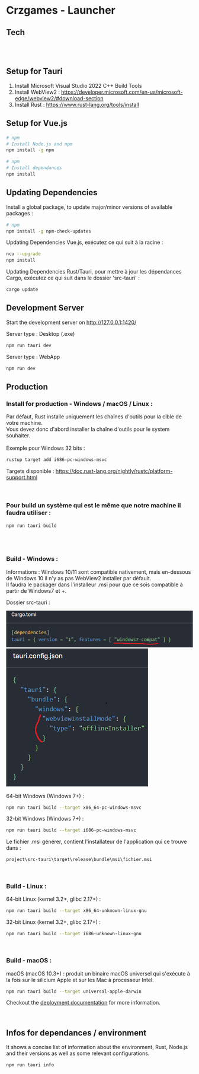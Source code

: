 # Crzgames - Launcher

## Tech

<a href="https://www.postgresql.org/docs/" style="margin-left: 25px;">
  <img src="https://ordina-jworks.github.io/img/vue-with-typescript/vue-plus-typescript.png" alt="" width="220" height="auto" style="margin-left: -20px" />
</a> <br />

<a href="https://www.postgresql.org/docs/" style="margin-left: 25px;">
  <img src="https://d33wubrfki0l68.cloudfront.net/4112b407ce93d899a0e499bbefa9fc172b11685e/49ffa/meta/tauri_logo_dark.svg
" alt="" width="220" height="auto" style="margin-left: -20px" />
</a>

## Setup for Tauri
1. Install Microsoft Visual Studio 2022 C++ Build Tools
2. Install WebView2 : https://developer.microsoft.com/en-us/microsoft-edge/webview2/#download-section
3. Install Rust : https://www.rust-lang.org/tools/install

## Setup for Vue.js

```bash
# npm
# Install Node.js and npm
npm install -g npm
```

```bash
# npm
# Install dependances
npm install
```


## Updating Dependencies
Install a global package, to update major/minor versions of available packages : 
```bash
# npm
npm install -g npm-check-updates 
```

Updating Dependencies Vue.js, exécutez ce qui suit à la racine :
```bash
ncu --upgrade
npm install
```

Updating Dependencies Rust/Tauri, pour mettre à jour les dépendances Cargo, exécutez ce qui suit dans le dossier 'src-tauri' :
```bash
cargo update
```


## Development Server
Start the development server on http://127.0.0.1:1420/

Server type : Desktop (.exe)
```bash
npm run tauri dev
```

Server type : WebApp
```bash
npm run dev
```

## Production

### Install for production - Windows / macOS / Linux :
Par défaut, Rust installe uniquement les chaînes d'outils pour la cible de votre machine. <br />
Vous devez donc d'abord installer la chaîne d'outils pour le system souhaiter. <br /><br />
Exemple pour Windows 32 bits :
```bash
rustup target add i686-pc-windows-msvc
``` 
Targets disponible : https://doc.rust-lang.org/nightly/rustc/platform-support.html
<br /><br /><br />

### Pour build un système qui est le même que notre machine il faudra utiliser :
```bash
npm run tauri build
```
<br /><br />

### Build - Windows :
Informations : Windows 10/11 sont compatible nativement, mais en-dessous de Windows 10 il n'y as pas WebView2 installer par défault. <br />
Il faudra le packager dans l'installeur .msi pour que ce sois compatible à partir de Windows7 et +.

Dossier src-tauri : <br />

![img_2.png](imgReadme/img_2.png)
![img_4.png](imgReadme/img_4.png)

64-bit Windows (Windows 7+) :
```bash
npm run tauri build --target x86_64-pc-windows-msvc
```

32-bit Windows (Windows 7+) :
```bash
npm run tauri build --target i686-pc-windows-msvc
```

Le fichier .msi générer, contient l'installateur de l'application qui ce trouve dans : <br />
```bash
project\src-tauri\target\release\bundle\msi\fichier.msi
```
<br />

### Build - Linux :

64-bit Linux (kernel 3.2+, glibc 2.17+) :
```bash
npm run tauri build --target x86_64-unknown-linux-gnu
```

32-bit Linux (kernel 3.2+, glibc 2.17+) :
```bash
npm run tauri build --target i686-unknown-linux-gnu	
```
<br />

### Build - macOS  :

macOS (macOS 10.3+) :
produit un binaire macOS universel qui s'exécute à la fois sur le silicium Apple et sur les Mac à processeur Intel.
```bash
npm run tauri build --target universal-apple-darwin
```

Checkout the [deployment documentation](https://tauri.app/v1/guides/building/) for more information.

<br />

## Infos for dependances / environment

It shows a concise list of information about the environment, Rust, Node.js and their versions as well as some relevant configurations.

```bash
npm run tauri info
```

